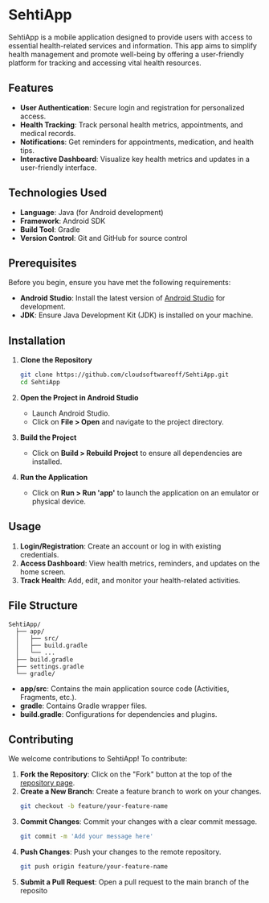 # SehtiApp

SehtiApp is a mobile application designed to provide users with access to essential health-related services and information. This app aims to simplify health management and promote well-being by offering a user-friendly platform for tracking and accessing vital health resources.

## Features

- **User Authentication**: Secure login and registration for personalized access.
- **Health Tracking**: Track personal health metrics, appointments, and medical records.
- **Notifications**: Get reminders for appointments, medication, and health tips.
- **Interactive Dashboard**: Visualize key health metrics and updates in a user-friendly interface.

## Technologies Used

- **Language**: Java (for Android development)
- **Framework**: Android SDK
- **Build Tool**: Gradle
- **Version Control**: Git and GitHub for source control

## Prerequisites

Before you begin, ensure you have met the following requirements:

- **Android Studio**: Install the latest version of [Android Studio](https://developer.android.com/studio) for development.
- **JDK**: Ensure Java Development Kit (JDK) is installed on your machine.

## Installation

1. **Clone the Repository**
   ```bash
   git clone https://github.com/cloudsoftwareoff/SehtiApp.git
   cd SehtiApp
   ```

2. **Open the Project in Android Studio**
   - Launch Android Studio.
   - Click on **File > Open** and navigate to the project directory.

3. **Build the Project**
   - Click on **Build > Rebuild Project** to ensure all dependencies are installed.

4. **Run the Application**
   - Click on **Run > Run 'app'** to launch the application on an emulator or physical device.

## Usage

1. **Login/Registration**: Create an account or log in with existing credentials.
2. **Access Dashboard**: View health metrics, reminders, and updates on the home screen.
3. **Track Health**: Add, edit, and monitor your health-related activities.

## File Structure

```
SehtiApp/
  ├── app/
  │   ├── src/
  │   ├── build.gradle
  │   └── ...
  ├── build.gradle
  ├── settings.gradle
  └── gradle/
```

- **app/src**: Contains the main application source code (Activities, Fragments, etc.).
- **gradle**: Contains Gradle wrapper files.
- **build.gradle**: Configurations for dependencies and plugins.

## Contributing

We welcome contributions to SehtiApp! To contribute:

1. **Fork the Repository**: Click on the "Fork" button at the top of the [repository page](https://github.com/cloudsoftwareoff/SehtiApp).
2. **Create a New Branch**: Create a feature branch to work on your changes.
   ```bash
   git checkout -b feature/your-feature-name
   ```
3. **Commit Changes**: Commit your changes with a clear commit message.
   ```bash
   git commit -m 'Add your message here'
   ```
4. **Push Changes**: Push your changes to the remote repository.
   ```bash
   git push origin feature/your-feature-name
   ```
5. **Submit a Pull Request**: Open a pull request to the main branch of the reposito
